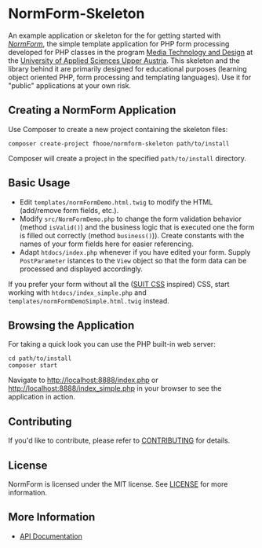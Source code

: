 # NormForm-Skeleton

An example application or skeleton for the for getting started with [*NormForm*](https://github.com/Digital-Media/normform), the simple template application for PHP form processing developed for PHP classes in the program [Media Technology and Design](https://www.fh-ooe.at/en/hagenberg-campus/studiengaenge/bachelor/media-technology-and-design/) at the [University of Applied Sciences Upper Austria](https://www.fh-ooe.at/en/hagenberg-campus/). This skeleton and the library behind it are primarily designed for educational purposes (learning object oriented PHP, form processing and templating languages). Use it for "public" applications at your own risk.

## Creating a NormForm Application

Use Composer to create a new project containing the skeleton files:

    composer create-project fhooe/normform-skeleton path/to/install

Composer will create a project in the specified `path/to/install` directory.

## Basic Usage

- Edit `templates/normFormDemo.html.twig` to modify the HTML (add/remove form fields, etc.).
- Modify `src/NormFormDemo.php` to change the form validation behavior (method `isValid()`) and the business logic that is executed one the form is filled out correctly (method `business()`)). Create constants with the names of your form fields here for easier referencing.
- Adapt `htdocs/index.php` whenever if you have edited your form. Supply `PostParameter` istances to the `View` object so that the form data can be processed and displayed accordingly.

If you prefer your form without all the ([SUIT CSS](https://suitcss.github.io/) inspired) CSS, start working with `htdocs/index_simple.php` and `templates/normFormDemoSimple.html.twig` instead.

## Browsing the Application

For taking a quick look you can use the PHP built-in web server:

    cd path/to/install
    composer start

Navigate to <http://localhost:8888/index.php> or <http://localhost:8888/index_simple.php> in your browser to see the application in action.

## Contributing

If you'd like to contribute, please refer to [CONTRIBUTING](https://github.com/Digital-Media/normform-skeleton/blob/master/CONTRIBUTING.md) for details.

## License

NormForm is licensed under the MIT license. See [LICENSE](https://github.com/Digital-Media/normform-skeleton/blob/master/LICENSE) for more information.

## More Information

- [API Documentation](https://digital-media.github.io/normform-skeleton/)
